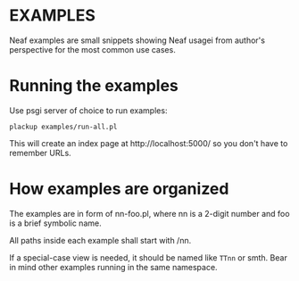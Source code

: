 # EXAMPLES

Neaf examples are small snippets showing Neaf usagei
from author's perspective for the most common use cases.

# Running the examples

Use psgi server of choice to run examples:

    plackup examples/run-all.pl

This will create an index page at http://localhost:5000/ so you don't
have to remember URLs.

# How examples are organized

The examples are in form of nn-foo.pl, where nn is a 2-digit number
and foo is a brief symbolic name.

All paths inside each example shall start with /nn.

If a special-case view is needed, it should be named like `TTnn` or smth.
Bear in mind other examples running in the same namespace.

